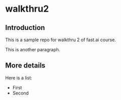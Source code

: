 # walkthru2

## Introduction

This is a sample repo for walkthru 2 of fast.ai course.

This is another paragraph.

## More details

Here is a list:

- First
- Second
